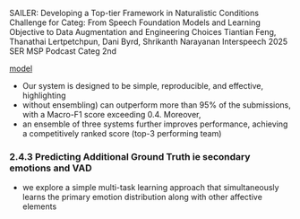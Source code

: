 SAILER: Developing a Top-tier Framework in Naturalistic Conditions Challenge for Categ:
  From Speech Foundation Models and Learning Objective to Data Augmentation and
  Engineering Choices
Tiantian Feng, Thanathai Lertpetchpun, Dani Byrd, Shrikanth Narayanan
Interspeech 2025 SER MSP Podcast Categ 2nd

[model](https://github.com/tiantiaf0627/vox-profile-release)

* Our system is designed to be simple, reproducible, and effective, highlighting
* without ensembling) can outperform more than 95% of the submissions, with a
  Macro-F1 score exceeding 0.4. Moreover, 
* an ensemble of three systems further improves performance, achieving a
  competitively ranked score (top-3 performing team)

### 2.4.3 Predicting Additional Ground Truth ie secondary emotions and VAD

* we explore a simple multi-task learning approach that simultaneously learns
  the primary emotion distribution along with other affective elements
